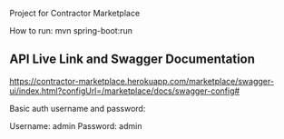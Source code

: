 Project for Contractor Marketplace

How to run: mvn spring-boot:run

API Live Link and Swagger Documentation
--------
https://contractor-marketplace.herokuapp.com/marketplace/swagger-ui/index.html?configUrl=/marketplace/docs/swagger-config#

Basic auth username and password:

Username: admin
Password: admin